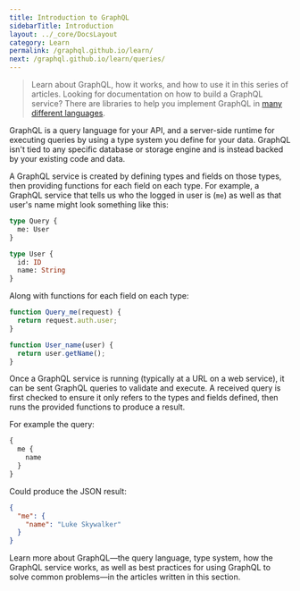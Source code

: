 ```yaml
---
title: Introduction to GraphQL
sidebarTitle: Introduction
layout: ../_core/DocsLayout
category: Learn
permalink: /graphql.github.io/learn/
next: /graphql.github.io/learn/queries/
---
```


> Learn about GraphQL, how it works, and how to use it in this series of articles. Looking for documentation on how to build a GraphQL service? There are libraries to help you implement GraphQL in [many different languages](/code/).

GraphQL is a query language for your API, and a server-side runtime for executing queries by using a type system you define for your data. GraphQL isn't tied to any specific database or storage engine and is instead backed by your existing code and data.

A GraphQL service is created by defining types and fields on those types, then providing functions for each field on each type. For example, a GraphQL service that tells us who the logged in user is (`me`) as well as that user's name might look something like this:

```graphql
type Query {
  me: User
}

type User {
  id: ID
  name: String
}
```

Along with functions for each field on each type:

```js
function Query_me(request) {
  return request.auth.user;
}

function User_name(user) {
  return user.getName();
}
```

Once a GraphQL service is running (typically at a URL on a web service), it can be sent GraphQL queries to validate and execute. A received query is first checked to ensure it only refers to the types and fields defined, then runs the provided functions to produce a result.

For example the query:

```graphql
{
  me {
    name
  }
}
```

Could produce the JSON result:

```json
{
  "me": {
    "name": "Luke Skywalker"
  }
}
```

Learn more about GraphQL—the query language, type system, how the GraphQL service works, as well as best practices for using GraphQL to solve common problems—in the articles written in this section.
